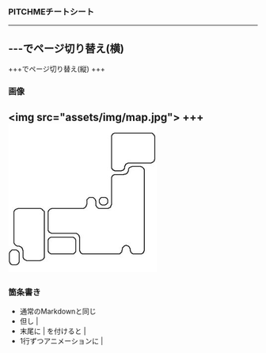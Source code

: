 ### PITCHMEチートシート

---
\-\-\-でページ切り替え(横)
---
\+\+\+でページ切り替え(縦)
+++
### 画像
&lt;img src="assets/img/map.jpg"&gt;
+++
<img src="assets/img/map.jpg">
---
### 箇条書き
- 通常のMarkdownと同じ
- 但し |
- 末尾に \| を付けると |
- 1行ずつアニメーションに |
